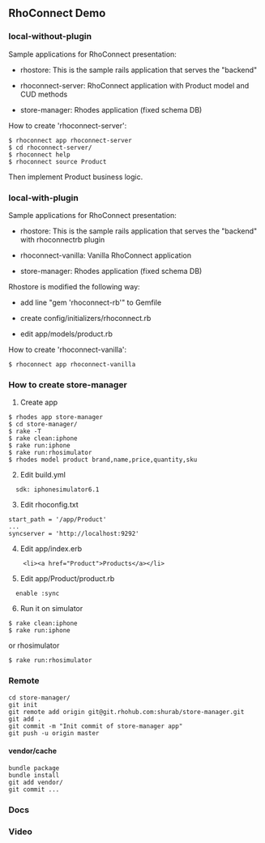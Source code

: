 ## RhoConnect Demo

### local-without-plugin

Sample applications for RhoConnect presentation:

* rhostore: This is the sample rails application that serves the "backend"

* rhoconnect-server: RhoConnect application with Product model and CUD methods

* store-manager: Rhodes application (fixed schema DB)

How to create 'rhoconnect-server':

```
$ rhoconnect app rhoconnect-server
$ cd rhoconnect-server/
$ rhoconnect help
$ rhoconnect source Product
```

Then implement Product business logic.

### local-with-plugin

Sample applications for RhoConnect presentation:

* rhostore: This is the sample rails application that serves the "backend" with rhoconnectrb plugin

* rhoconnect-vanilla: Vanilla RhoConnect application

* store-manager: Rhodes application (fixed schema DB)

Rhostore is modified the following way:

  - add line "gem 'rhoconnect-rb'" to Gemfile

  - create config/initializers/rhoconnect.rb

  - edit app/models/product.rb

How to create 'rhoconnect-vanilla':

```
$ rhoconnect app rhoconnect-vanilla
```


### How to create store-manager

1) Create app

```
$ rhodes app store-manager
$ cd store-manager/
$ rake -T
$ rake clean:iphone
$ rake run:iphone
$ rake run:rhosimulator
$ rhodes model product brand,name,price,quantity,sku
```

2) Edit build.yml

```
  sdk: iphonesimulator6.1
```

3) Edit rhoconfig.txt

```
start_path = '/app/Product'
...
syncserver = 'http://localhost:9292'
```

4) Edit app/index.erb

```
    <li><a href="Product">Products</a></li>
```

5) Edit app/Product/product.rb

```
  enable :sync
```

6) Run it on simulator

```
$ rake clean:iphone
$ rake run:iphone
```

  or rhosimulator

```
$ rake run:rhosimulator
```

### Remote

```
cd store-manager/
git init
git remote add origin git@git.rhohub.com:shurab/store-manager.git
git add .
git commit -m "Init commit of store-manager app"
git push -u origin master
```

#### vendor/cache

```
bundle package
bundle install
git add vendor/
git commit ...
```

### Docs
### Video
